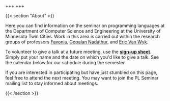+++
+++

{{< section "About" >}}

Here you can find information on the seminar on  programming languages at the Department of Computer Science and Engineering at the University of Minnesota Twin Cities.
Work in this area is carried out within the research groups of professors [Favonia](https://favonia.org/), [Gopalan Nadathur](https://www-users.cse.umn.edu/~ngopalan/), and [Eric Van Wyk](https://www-users.cse.umn.edu/~evw/).

To volunteer to give a talk at a future meeting, use the [**sign-up sheet**](https://docs.google.com/spreadsheets/d/1Qgb5VmGJnYqSmObNKrG46jf4uMUFPTIkmpbeBpoXCVo). Simply put your name and the date on which you'd like to give a talk. See the calendar below for our schedule during the semester. 

If you are interested in participating but have just stumbled on this page, feel free to attend the next meeting.
You may want to join the PL Seminar mailing list to stay informed about meetings.

{{< /section >}}
